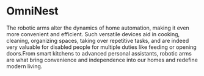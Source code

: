 # OmniNest

The robotic arms alter the dynamics of home automation, making it even more convenient and efficient. Such versatile devices aid in cooking, cleaning, organizing spaces, taking over repetitive tasks, and are indeed very valuable for disabled people for multiple duties like feeding or opening doors.From smart kitchens to advanced personal assistants, robotic arms are what bring convenience and independence into our homes and redefine modern living.
